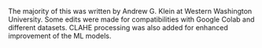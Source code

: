 The majority of this was written by Andrew G. Klein at Western Washington University. Some edits were made for compatibilities with Google Colab and different datasets. CLAHE processing was also added for enhanced improvement of the ML models. 
